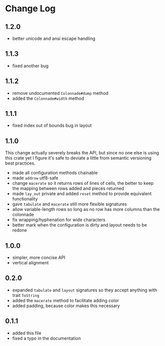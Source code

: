 # Change Log

## 1.2.0
* better unicode and ansi escape handling
## 1.1.3
* fixed another bug
## 1.1.2
* remove undocumented `Colonnade#dump` method
* added the `Colonnade#width` method
## 1.1.1
* fixed index out of bounds bug in layout
## 1.1.0
This change actually severely breaks the API, but since no one else is using this crate yet
I figure it's safe to deviate a little from semantic versioning best practices.
* made all configuration methods chainable
* made `addrow` utf8-safe
* change `macerate` so it returns rows of lines of cells, the better to keep the mapping between
rows added and pieces returned
* made `lay_out` private and added `reset` method to provide equivalent functionality
* gave `tabulate` and `macerate` still more flexible signatures
* allow variable-length rows so long as no row has more columns than the colonnade
* fix wrapping/hyphenation for wide characters
* better mark when the configuration is dirty and layout needs to be redone
## 1.0.0
* simpler, more concise API
* vertical alignment
## 0.2.0
* expanded `tabulate` and `layout` signatures so they accept anything with trait `ToString`
* added the `macerate` method to facilitate adding color
* added padding, because color makes this necessary
## 0.1.1
* added this file
* fixed a typo in the documentation

